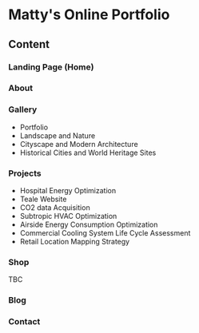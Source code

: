 # Matty's Online Portfolio

## Content

### Landing Page (Home)

### About

### Gallery

* Portfolio
* Landscape and Nature
* Cityscape and Modern Architecture
* Historical Cities and World Heritage Sites

### Projects

* Hospital Energy Optimization
* Teale Website
* CO2 data Acquisition
* Subtropic HVAC Optimization
* Airside Energy Consumption Optimization
* Commercial Cooling System Life Cycle Assessment
* Retail Location Mapping Strategy

### Shop

TBC

### Blog

### Contact
